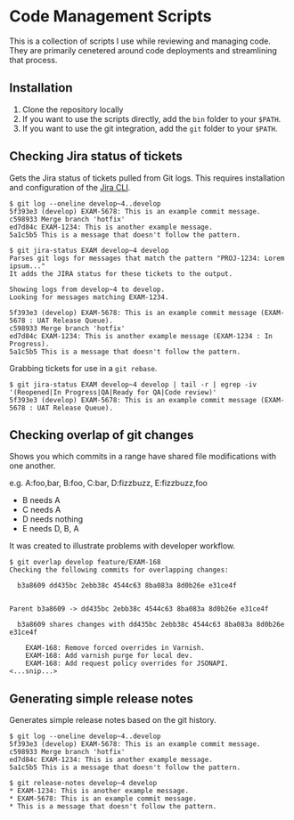 # Code Management Scripts

This is a collection of scripts I use while reviewing and managing code.
They are primarily cenetered around code deployments and streamlining that
process.

## Installation

1. Clone the repository locally
2. If you want to use the scripts directly, add the `bin` folder to your `$PATH`.
3. If you want to use the git integration, add the `git` folder to your `$PATH`.

## Checking Jira status of tickets

Gets the Jira status of tickets pulled from Git logs. This requires installation
and configuration of the [Jira CLI](https://github.com/foxythemes/jira-cli).

```
$ git log --oneline develop~4..develop
5f393e3 (develop) EXAM-5678: This is an example commit message.
c598933 Merge branch 'hotfix'
ed7d84c EXAM-1234: This is another example message.
5a1c5b5 This is a message that doesn't follow the pattern.

$ git jira-status EXAM develop~4 develop
Parses git logs for messages that match the pattern "PROJ-1234: Lorem ipsum..."
It adds the JIRA status for these tickets to the output.

Showing logs from develop~4 to develop.
Looking for messages matching EXAM-1234.

5f393e3 (develop) EXAM-5678: This is an example commit message (EXAM-5678 : UAT Release Queue).
c598933 Merge branch 'hotfix'
ed7d84c EXAM-1234: This is another example message (EXAM-1234 : In Progress).
5a1c5b5 This is a message that doesn't follow the pattern.
```

Grabbing tickets for use in a `git rebase`.

```
$ git jira-status EXAM develop~4 develop | tail -r | egrep -iv '(Reopened|In Progress|QA|Ready for QA|Code review)'
5f393e3 (develop) EXAM-5678: This is an example commit message (EXAM-5678 : UAT Release Queue).
```

## Checking overlap of git changes

Shows you which commits in a range have shared file modifications with one another.

e.g. A:foo,bar, B:foo, C:bar, D:fizzbuzz, E:fizzbuzz,foo

* B needs A
* C needs A
* D needs nothing
* E needs D, B, A

It was created to illustrate problems with developer workflow.

```
$ git overlap develop feature/EXAM-168
Checking the following commits for overlapping changes:

  b3a8609 dd435bc 2ebb38c 4544c63 8ba083a 8d0b26e e31ce4f


Parent b3a8609 -> dd435bc 2ebb38c 4544c63 8ba083a 8d0b26e e31ce4f

  b3a8609 shares changes with dd435bc 2ebb38c 4544c63 8ba083a 8d0b26e e31ce4f

    EXAM-168: Remove forced overrides in Varnish.
    EXAM-168: Add varnish purge for local dev.
    EXAM-168: Add request policy overrides for JSONAPI.
<...snip...>
```

## Generating simple release notes

Generates simple release notes based on the git history.

```
$ git log --oneline develop~4..develop
5f393e3 (develop) EXAM-5678: This is an example commit message.
c598933 Merge branch 'hotfix'
ed7d84c EXAM-1234: This is another example message.
5a1c5b5 This is a message that doesn't follow the pattern.

$ git release-notes develop~4 develop
* EXAM-1234: This is another example message.
* EXAM-5678: This is an example commit message.
* This is a message that doesn't follow the pattern.
```
